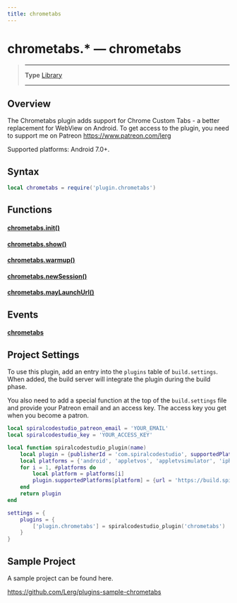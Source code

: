 ```yaml
---
title: chrometabs
---
```

# chrometabs.* &mdash; chrometabs

> --------------------- ------------------------------------------------------------------------------------------
> __Type__              [Library](https://docs.coronalabs.com/api/type/library.html)
> --------------------- ------------------------------------------------------------------------------------------


## Overview

The Chrometabs plugin adds support for Chrome Custom Tabs - a better replacement for WebView on Android.
To get access to the plugin, you need to support me on Patreon https://www.patreon.com/lerg

Supported platforms: Android 7.0+.

## Syntax
```lua
local chrometabs = require('plugin.chrometabs')
```
## Functions

#### [chrometabs.init()](/plugin/chrometabs/init)

#### [chrometabs.show()](/plugin/chrometabs/show)

#### [chrometabs.warmup()](/plugin/chrometabs/warmup)

#### [chrometabs.newSession()](/plugin/chrometabs/newSession)

#### [chrometabs.mayLaunchUrl()](/plugin/chrometabs/mayLaunchUrl)

## Events

#### [chrometabs](/plugin/chrometabs/event/chrometabs/)

## Project Settings

To use this plugin, add an entry into the `plugins` table of `build.settings`. When added, the build server will integrate the plugin during the build phase.

You also need to add a special function at the top of the `build.settings` file and provide your Patreon email and an access key. The access key you get when you become a patron.

```lua
local spiralcodestudio_patreon_email = 'YOUR_EMAIL'
local spiralcodestudio_key = 'YOUR_ACCESS_KEY'

local function spiralcodestudio_plugin(name)
	local plugin = {publisherId = 'com.spiralcodestudio', supportedPlatforms = {}}
	local platforms = {'android', 'appletvos', 'appletvsimulator', 'iphone', 'iphone-sim', 'mac-sim', 'win32-sim'}
	for i = 1, #platforms do
		local platform = platforms[i]
		plugin.supportedPlatforms[platform] = {url = 'https://build.spiralcodestudio.com/' .. spiralcodestudio_patreon_email .. '/' .. spiralcodestudio_key .. '/solar2d/' .. name .. '_' .. platform .. '.tgz'}
	end
	return plugin
end

settings = {
	plugins = {
		['plugin.chrometabs'] = spiralcodestudio_plugin('chrometabs')
	}
}
```

## Sample Project

A sample project can be found here.

https://github.com/Lerg/plugins-sample-chrometabs